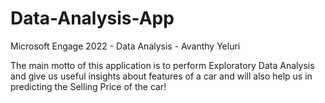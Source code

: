 # Data-Analysis-App
Microsoft Engage 2022 - Data Analysis - Avanthy Yeluri

The main motto of this application is to perform Exploratory Data Analysis and give us useful insights about features of a car and will also help us in predicting the Selling Price of the car!


